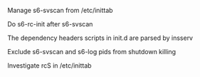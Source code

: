 Manage s6-svscan from /etc/inittab

Do s6-rc-init after s6-svscan

The dependency headers scripts in init.d are parsed by insserv

Exclude s6-svscan and s6-log pids from shutdown killing

Investigate rcS in /etc/inittab

